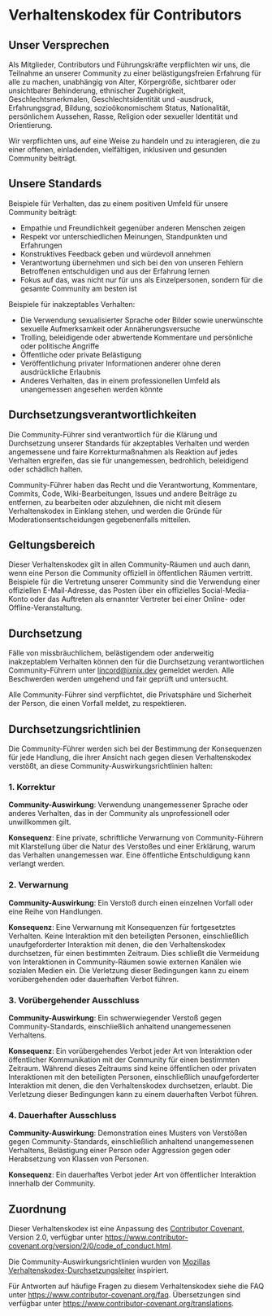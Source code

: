# Verhaltenskodex für Contributors

## Unser Versprechen

Als Mitglieder, Contributors und Führungskräfte verpflichten wir uns, die Teilnahme an unserer Community zu einer belästigungsfreien Erfahrung für alle zu machen, unabhängig von Alter, Körpergröße, sichtbarer oder unsichtbarer Behinderung, ethnischer Zugehörigkeit, Geschlechtsmerkmalen, Geschlechtsidentität und -ausdruck, Erfahrungsgrad, Bildung, sozioökonomischem Status, Nationalität, persönlichem Aussehen, Rasse, Religion oder sexueller Identität und Orientierung.

Wir verpflichten uns, auf eine Weise zu handeln und zu interagieren, die zu einer offenen, einladenden, vielfältigen, inklusiven und gesunden Community beiträgt.

## Unsere Standards

Beispiele für Verhalten, das zu einem positiven Umfeld für unsere Community beiträgt:

* Empathie und Freundlichkeit gegenüber anderen Menschen zeigen
* Respekt vor unterschiedlichen Meinungen, Standpunkten und Erfahrungen
* Konstruktives Feedback geben und würdevoll annehmen
* Verantwortung übernehmen und sich bei den von unseren Fehlern Betroffenen entschuldigen und aus der Erfahrung lernen
* Fokus auf das, was nicht nur für uns als Einzelpersonen, sondern für die gesamte Community am besten ist

Beispiele für inakzeptables Verhalten:

* Die Verwendung sexualisierter Sprache oder Bilder sowie unerwünschte sexuelle Aufmerksamkeit oder Annäherungsversuche
* Trolling, beleidigende oder abwertende Kommentare und persönliche oder politische Angriffe
* Öffentliche oder private Belästigung
* Veröffentlichung privater Informationen anderer ohne deren ausdrückliche Erlaubnis
* Anderes Verhalten, das in einem professionellen Umfeld als unangemessen angesehen werden könnte

## Durchsetzungsverantwortlichkeiten

Die Community-Führer sind verantwortlich für die Klärung und Durchsetzung unserer Standards für akzeptables Verhalten und werden angemessene und faire Korrekturmaßnahmen als Reaktion auf jedes Verhalten ergreifen, das sie für unangemessen, bedrohlich, beleidigend oder schädlich halten.

Community-Führer haben das Recht und die Verantwortung, Kommentare, Commits, Code, Wiki-Bearbeitungen, Issues und andere Beiträge zu entfernen, zu bearbeiten oder abzulehnen, die nicht mit diesem Verhaltenskodex in Einklang stehen, und werden die Gründe für Moderationsentscheidungen gegebenenfalls mitteilen.

## Geltungsbereich

Dieser Verhaltenskodex gilt in allen Community-Räumen und auch dann, wenn eine Person die Community offiziell in öffentlichen Räumen vertritt. Beispiele für die Vertretung unserer Community sind die Verwendung einer offiziellen E-Mail-Adresse, das Posten über ein offizielles Social-Media-Konto oder das Auftreten als ernannter Vertreter bei einer Online- oder Offline-Veranstaltung.

## Durchsetzung

Fälle von missbräuchlichem, belästigendem oder anderweitig inakzeptablem Verhalten können den für die Durchsetzung verantwortlichen Community-Führern unter lincord@ixnix.dev gemeldet werden. Alle Beschwerden werden umgehend und fair geprüft und untersucht.

Alle Community-Führer sind verpflichtet, die Privatsphäre und Sicherheit der Person, die einen Vorfall meldet, zu respektieren.

## Durchsetzungsrichtlinien

Die Community-Führer werden sich bei der Bestimmung der Konsequenzen für jede Handlung, die ihrer Ansicht nach gegen diesen Verhaltenskodex verstößt, an diese Community-Auswirkungsrichtlinien halten:

### 1. Korrektur

**Community-Auswirkung**: Verwendung unangemessener Sprache oder anderes Verhalten, das in der Community als unprofessionell oder unwillkommen gilt.

**Konsequenz**: Eine private, schriftliche Verwarnung von Community-Führern mit Klarstellung über die Natur des Verstoßes und einer Erklärung, warum das Verhalten unangemessen war. Eine öffentliche Entschuldigung kann verlangt werden.

### 2. Verwarnung

**Community-Auswirkung**: Ein Verstoß durch einen einzelnen Vorfall oder eine Reihe von Handlungen.

**Konsequenz**: Eine Verwarnung mit Konsequenzen für fortgesetztes Verhalten. Keine Interaktion mit den beteiligten Personen, einschließlich unaufgeforderter Interaktion mit denen, die den Verhaltenskodex durchsetzen, für einen bestimmten Zeitraum. Dies schließt die Vermeidung von Interaktionen in Community-Räumen sowie externen Kanälen wie sozialen Medien ein. Die Verletzung dieser Bedingungen kann zu einem vorübergehenden oder dauerhaften Verbot führen.

### 3. Vorübergehender Ausschluss

**Community-Auswirkung**: Ein schwerwiegender Verstoß gegen Community-Standards, einschließlich anhaltend unangemessenen Verhaltens.

**Konsequenz**: Ein vorübergehendes Verbot jeder Art von Interaktion oder öffentlicher Kommunikation mit der Community für einen bestimmten Zeitraum. Während dieses Zeitraums sind keine öffentlichen oder privaten Interaktionen mit den beteiligten Personen, einschließlich unaufgeforderter Interaktion mit denen, die den Verhaltenskodex durchsetzen, erlaubt. Die Verletzung dieser Bedingungen kann zu einem dauerhaften Verbot führen.

### 4. Dauerhafter Ausschluss

**Community-Auswirkung**: Demonstration eines Musters von Verstößen gegen Community-Standards, einschließlich anhaltend unangemessenen Verhaltens, Belästigung einer Person oder Aggression gegen oder Herabsetzung von Klassen von Personen.

**Konsequenz**: Ein dauerhaftes Verbot jeder Art von öffentlicher Interaktion innerhalb der Community.

## Zuordnung

Dieser Verhaltenskodex ist eine Anpassung des [Contributor Covenant][homepage], Version 2.0, verfügbar unter https://www.contributor-covenant.org/version/2/0/code_of_conduct.html.

Die Community-Auswirkungsrichtlinien wurden von [Mozillas Verhaltenskodex-Durchsetzungsleiter](https://github.com/mozilla/diversity) inspiriert.

[homepage]: https://www.contributor-covenant.org

Für Antworten auf häufige Fragen zu diesem Verhaltenskodex siehe die FAQ unter https://www.contributor-covenant.org/faq. Übersetzungen sind verfügbar unter https://www.contributor-covenant.org/translations.
